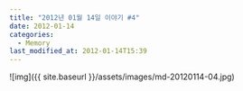 ```yaml
---
title: "2012년 01월 14일 이야기 #4"
date: 2012-01-14
categories:
  - Memory
last_modified_at: 2012-01-14T15:39
---
```


![img]({{ site.baseurl }}/assets/images/md-20120114-04.jpg)


